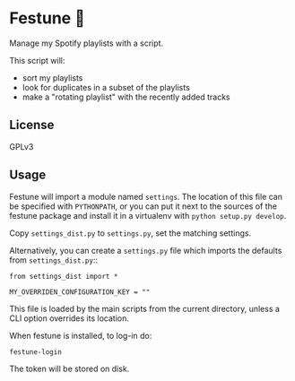 Festune 🎵
==========

Manage my Spotify playlists with a script.

This script will:
* sort my playlists
* look for duplicates in a subset of the playlists
* make a "rotating playlist" with the recently added tracks

License
-------

GPLv3

Usage
-----

Festune will import a module named ``settings``. The location of this file can
be specified with ``PYTHONPATH``, or you can put it next to the sources of the
festune package and install it in a virtualenv with ``python setup.py
develop``.

Copy ``settings_dist.py`` to ``settings.py``, set the matching settings.

Alternatively, you can create a ``settings.py`` file which imports the defaults
from ``settings_dist.py``::

    from settings_dist import *

    MY_OVERRIDEN_CONFIGURATION_KEY = ""

This file is loaded by the main scripts from the current directory, unless a
CLI option overrides its location.

When festune is installed, to log-in do:

    festune-login

The token will be stored on disk.
